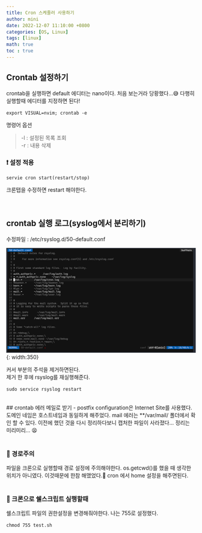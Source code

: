 ```yaml
---
title: Cron 스케줄러 사용하기
author: mini
date: 2022-12-07 11:10:00 +0800
categories: [OS, Linux]
tags: [linux]
math: true
toc : true
---
```


## Crontab 설정하기
crontab을 실행하면 default 에디터는 nano이다. 처음 보는거라 당황했다...😅 다행히 실행할때 에디터를 지정하면 된다! 
```
export VISUAL=nvim; crontab -e
```
명령어 옵션   
> -l : 설정된 목록 조회  
-r : 내용 삭제

### ❗️ 설정 적용
```
servie cron start(restart/stop)
```
크론탭을 수정하면 restart 해야한다.  
<br/><br/>

## crontab 실행 로그(syslog에서 분리하기)
수정파일 : /etc/rsyslog.d/50-default.conf  

![syslog](/assets/img/posts/syslog설정.png){: width:350}

커서 부분의 주석을 제거하면된다.   
제거 한 후에 rsyslog를 재실행해준다.
```
sudo service rsyslog restart
```

<br/>
## crontab 에러 메일로 받기 - postfix
configuration은 Internet Site를 사용했다. 도메인 네임은 호스트네임과 동일하게 해주었다.  
mail 에러는 **/var/mail/ 폴더에서 확인 할 수 있다.  
이전에 했던 것을 다시 정리하다보니 캡처한 파일이 사라졌다... 정리는 미리미리... 😫  
<br/><br/>

### 🛑 경로주의
파일을 크론으로 실행할때 경로 설정에 주의해야한다. os.getcwd()를 했을 때 생각한 위치가 아니였다. 이것때문에 한참 해맸었다.🤮 cron 에서 home 설정을 해주면된다.
<br/><br/>
### 🛑 크론으로 쉘스크립트 실행할때
쉘스크립트 파일의 권한설정을 변경해줘야한다. 나는 755로 설정했다. 
```
chmod 755 test.sh
```


